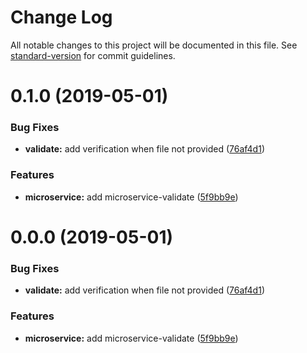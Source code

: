# Change Log

All notable changes to this project will be documented in this file. See [standard-version](https://github.com/conventional-changelog/standard-version) for commit guidelines.

# 0.1.0 (2019-05-01)


### Bug Fixes

* **validate:** add verification when file not provided ([76af4d1](https://github.com/Arinono/microservice-validate/commit/76af4d1))


### Features

* **microservice:** add microservice-validate ([5f9bb9e](https://github.com/Arinono/microservice-validate/commit/5f9bb9e))



# 0.0.0 (2019-05-01)


### Bug Fixes

* **validate:** add verification when file not provided ([76af4d1](https://github.com/Arinono/microservice-validate/commit/76af4d1))


### Features

* **microservice:** add microservice-validate ([5f9bb9e](https://github.com/Arinono/microservice-validate/commit/5f9bb9e))
